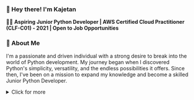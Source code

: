  <h3>👋 Hey there! I'm Kajetan</h3>

👨‍💻 <b>Aspiring Junior Python Developer | AWS Certified Cloud Practitioner (CLF-C01) - 2021 | Open to Job Opportunities</b>

 <h3>🌟 About Me</h3>

I'm a passionate and driven individual with a strong desire to break into the world of Python development. My journey began when I discovered Python's simplicity, versatility, and the endless possibilities it offers. Since then, I've been on a mission to expand my knowledge and become a skilled Junior Python Developer.

<details>
  <summary><b></b>Click for more</b></summary>
   <h3>🛠️ Main Tech Stack</h3>

<b>Python:</b> My programming language of choice, and I'm well-versed in common libraries like NumPy, pandas, PyQT6 and Requests. Python's readability and extensive libraries make it a top choice for a wide range of projects.

<b>Django Framework:</b> I've dived into web development with Django, crafting web applications that are robust and maintainable. From building RESTful APIs to creating user-friendly interfaces, Django has been a valuable tool in my arsenal.

<b>SQL:</b> Proficient in SQL, I can efficiently manage and query databases, ensuring that data is organized and accessible.

 <h3>💼 Additional Skills</h3>

In addition to my Python expertise, I'm well-versed in a variety of web development technologies:

<b>Frontend:</b> Bootstrap, HTML, CSS3, and JavaScript. I can create stunning, responsive user interfaces that provide an exceptional user experience.

<b>Backend:</b> PHP and MySQL. I'm capable of developing dynamic web applications and handling database operations with precision.

<b>Content Management:</b> WordPress. I'm skilled in customizing and managing WordPress websites, ensuring they meet both functional and aesthetic requirements.

 <h3>☁️ AWS Certified Cloud Practitioner</h3>

I hold the AWS Certified Cloud Practitioner (CLF-C01) certification, demonstrating my knowledge and understanding of cloud computing principles and AWS services.

 <h3>💪 Adaptable Team Player</h3>

I'm perfectly good at adapting to new environments. Joining a new team, regardless of its age or composition, is never a problem for me. I thrive on learning from others and contributing to collective success.

 <h3>⏰ Thriving Under Pressure</h3>

I'm a person who manages excellently under the pressure of time. Tight deadlines and challenges only motivate me to perform at my best, and I always deliver quality work even in high-stress situations.

 <h3>🧩 Problem-Solving Extraordinaire</h3>

I have an innate talent for tackling complex problems, making them solvable, and devising innovative solutions. It's a fundamental skill I believe every developer should possess. I enjoy diving deep into challenges, breaking them down into manageable parts, and finding elegant answers.

 <h3>🚀 Let's Make It Happen</h3>

I'm determined to make a real impact as a Junior Python Developer. If you're looking for someone who's dedicated, adaptable, and excels under pressure, let's connect and discuss how I can contribute to your team's success.
</details>




<!--
**kajcol1/kajcol1** is a ✨ _special_ ✨ repository because its `README.md` (this file) appears on your GitHub profile.

Here are some ideas to get you started:

- 🔭 I’m currently working on ...
- 🌱 I’m currently learning ...
- 👯 I’m looking to collaborate on ...
- 🤔 I’m looking for help with ...
- 💬 Ask me about ...
- 📫 How to reach me: ...
- 😄 Pronouns: ...
- ⚡ Fun fact: ...
-->
